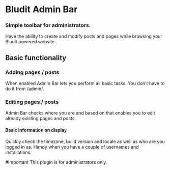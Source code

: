 # Bludit Admin Bar
### Simple toolbar for administrators.

Have the ability to create and modify posts and pages while browsing your Bludit powered website.

## Basic functionality

### Adding pages / posts
When enabled Admin Bar lets you perform all basic tasks. You don't have to do it from /admin/. 

### Editing pages / posts
Admin Bar checks where you are and based on that enables you to edit already existing pages and posts.

#### Basic information on display 
Quickly check the timezone, build version and locale as well as who are you logged in as. Handy when you have a couple of usernames and installations.

#Important 
This plugin is for administrators only. 
